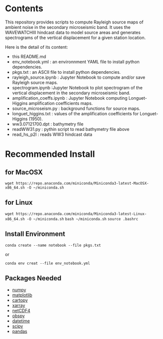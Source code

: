# Contents
This repository provides scripts to compute Rayleigh source maps of ambient noise in the secondary microseismic band.
It uses the WAVEWATCHIII hindcast data to model source areas and generates spectrograms of the vertical displacement for a given station location.

Here is the detail of its content:
- this README.md 
- env_notebook.yml : an environnment YAML file to install python dependencies.
- pkgs.txt : an ASCII file to install python dependencies.
- rayleigh_source.ipynb : Jupyter Notebook to compute and/or save Rayleigh source maps.
- spectrogram.ipynb :Jupyter Notebook to plot spectrogram of the vertical displacement in the secondary microseismic band.
- amplification_coeffs.ipynb : Jupyter Notebook computing Longuet-Higgins amplification coefficients maps.
- source_microseism.py : background functions for source maps.
- longuet_higgins.txt : values of the amplification coefficients for Longuet-Higgins (1950).
- ww3.07121700.dpt : bathymetry file 
- readWW31.py : pythin script to read bathymetry file above
- read_hs_p2l : reads WW3 hindcast data

# Recommended Install

## for MacOSX
```wget https://repo.anaconda.com/miniconda/Miniconda3-latest-MacOSX-x86_64.sh -O ~/miniconda.sh```
## for Linux
```wget https://repo.anaconda.com/miniconda/Miniconda3-latest-Linux-x86_64.sh -O ~/miniconda.sh```
```bash ~/miniconda.sh```
```source .bashrc```

## Install Environment 

```conda create --name notebook --file pkgs.txt```

or

```conda env creat --file env_notebook.yml```

## Packages Needed
- [numpy](https://numpy.org/doc/stable/)
- [matplotlib](https://matplotlib.org/stable/)
- [cartopy](https://scitools.org.uk/cartopy/docs/latest/index.html)
- [xarray](https://docs.xarray.dev/en/stable/)
- [netCDF4](https://unidata.github.io/netcdf4-python/)
- [obspy](https://docs.obspy.org/)
- [datetime](https://docs.python.org/3/library/datetime.html)
- [scipy](https://scipy.org/)
- [pandas](https://pandas.pydata.org/pandas-docs/version/2.1.4/index.html)
